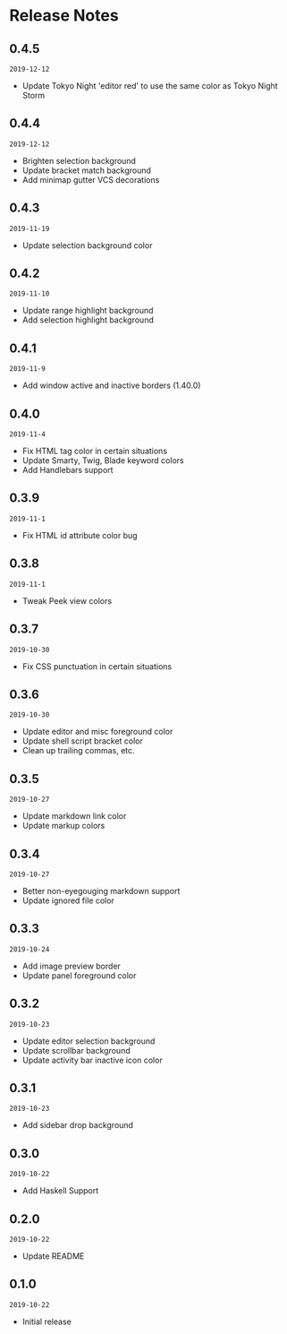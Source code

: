 # Release Notes
## 0.4.5
`2019-12-12`
- Update Tokyo Night 'editor red' to use the same color as Tokyo Night Storm

## 0.4.4
`2019-12-12`
- Brighten selection background
- Update bracket match background
- Add minimap gutter VCS decorations

## 0.4.3
`2019-11-19`
- Update selection background color

## 0.4.2
`2019-11-10`
- Update range highlight background
- Add selection highlight background

## 0.4.1
`2019-11-9`
- Add window active and inactive borders (1.40.0)

## 0.4.0
`2019-11-4`
- Fix HTML tag color in certain situations
- Update Smarty, Twig, Blade keyword colors
- Add Handlebars support

## 0.3.9
`2019-11-1`
- Fix HTML id attribute color bug

## 0.3.8
`2019-11-1`
- Tweak Peek view colors

## 0.3.7
`2019-10-30`
- Fix CSS punctuation in certain situations

## 0.3.6
`2019-10-30`
- Update editor and misc foreground color
- Update shell script bracket color
- Clean up trailing commas, etc.

## 0.3.5
`2019-10-27`
- Update markdown link color
- Update markup colors

## 0.3.4
`2019-10-27`
- Better non-eyegouging markdown support
- Update ignored file color

## 0.3.3
`2019-10-24`
- Add image preview border
- Update panel foreground color

## 0.3.2
`2019-10-23`
- Update editor selection background
- Update scrollbar background
- Update activity bar inactive icon color

## 0.3.1
`2019-10-23`
- Add sidebar drop background

## 0.3.0
`2019-10-22`
- Add Haskell Support

## 0.2.0
`2019-10-22`
- Update README

## 0.1.0
`2019-10-22`
- Initial release
